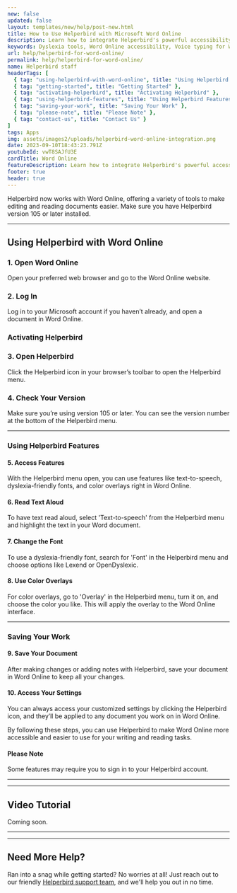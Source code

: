```yaml
---
new: false
updated: false
layout: templates/new/help/post-new.html
title: How to Use Helperbird with Microsoft Word Online
description: Learn how to integrate Helperbird's powerful accessibility tools with Word Online to make document editing and reading more accessible.
keywords: Dyslexia tools, Word Online accessibility, Voice typing for Word, Text to speech for Word, Dyslexia fonts for Word, Helperbird for Edge, Helperbird for Firefox, Helperbird for Chrome, Lexend for Word, OpenDyslexic for Word
url: help/helperbird-for-word-online/
permalink: help/helperbird-for-word-online/
name: Helperbird staff
headerTags: [
  { tag: "using-helperbird-with-word-online", title: "Using Helperbird with Word Online" },
  { tag: "getting-started", title: "Getting Started" },
  { tag: "activating-helperbird", title: "Activating Helperbird" },
  { tag: "using-helperbird-features", title: "Using Helperbird Features" },
  { tag: "saving-your-work", title: "Saving Your Work" },
  { tag: "please-note", title: "Please Note" },
  { tag: "contact-us", title: "Contact Us" }
]
tags: Apps
img: assets/images2/uploads/helperbird-word-online-integration.png
date: 2023-09-10T18:43:23.791Z
youtubeId: vwT8SAJfU3E
cardTitle: Word Online
featureDescription: Learn how to integrate Helperbird's powerful accessibility tools with Word Online. Our step-by-step guide makes it easy to enhance your document editing and reading experience, with features like dyslexia fonts, text to speech, and more.
footer: true
header: true
---
```



Helperbird now works with Word Online, offering a variety of tools to make editing and reading documents easier. Make sure you have Helperbird version 105 or later installed.


---

## Using Helperbird with Word Online

### 1. Open Word Online

Open your preferred web browser and go to the Word Online website.

### 2. Log In

Log in to your Microsoft account if you haven’t already, and open a document in Word Online.

### Activating Helperbird

### 3. Open Helperbird

Click the Helperbird icon in your browser’s toolbar to open the Helperbird menu.

### 4. Check Your Version

Make sure you’re using version 105 or later. You can see the version number at the bottom of the Helperbird menu.

---

### Using Helperbird Features

#### 5. Access Features

With the Helperbird menu open, you can use features like text-to-speech, dyslexia-friendly fonts, and color overlays right in Word Online.

#### 6. Read Text Aloud

To have text read aloud, select 'Text-to-speech' from the Helperbird menu and highlight the text in your Word document.

#### 7. Change the Font

To use a dyslexia-friendly font, search for 'Font' in the Helperbird menu and choose options like Lexend or OpenDyslexic.

#### 8. Use Color Overlays

For color overlays, go to 'Overlay' in the Helperbird menu, turn it on, and choose the color you like. This will apply the overlay to the Word Online interface.

--- 
### Saving Your Work

#### 9. Save Your Document

After making changes or adding notes with Helperbird, save your document in Word Online to keep all your changes.

#### 10. Access Your Settings

You can always access your customized settings by clicking the Helperbird icon, and they’ll be applied to any document you work on in Word Online.

By following these steps, you can use Helperbird to make Word Online more accessible and easier to use for your writing and reading tasks.

#### Please Note

Some features may require you to sign in to your Helperbird account.

---
---

## Video Tutorial

Coming soon.

---
---

## Need More Help?

Ran into a snag while getting started? No worries at all! Just reach out to our friendly [Helperbird support team](/support/), and we'll help you out in no time.



